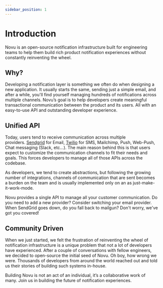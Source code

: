 ```yaml
---
sidebar_position: 1
---
```


# Introduction

Novu is an open-source notification infrastructure built for engineering teams to help them build rich product notification experiences without constantly reinventing the wheel.

## Why?

Developing a notification layer is something we often do when designing a new application. It usually starts the same, sending just a simple email, and after a while, you'll find yourself managing hundreds of notifications across multiple channels. Novu’s goal is to help developers create meaningful transactional communication between the product and its users. All with an easy-to-use API and outstanding developer experience.

## Unified API

Today, users tend to receive communication across multiple providers. [Sendgrid](https://sendgrid.com/) for Email, [Twilio](https://www.twilio.com/) for SMS, Mailchimp, Push, Web-Push, Chat messaging (Slack, etc...). The main reason behind this is that users expect to customize the communication channels to fit their needs and goals. This forces developers to manage all of those APIs across the codebase.

As developers, we tend to create abstractions, but following the growing number of integrations, channels of communication that are sent becomes a burden on the team and is usually implemented only on an as just-make-it-work-mode.

Novu provides a single API to manage all your customer communication. Do you need to add a new provider? Consider switching your email provider. When SendGrid goes down, do you fall back to mailgun? Don't worry, we've got you covered!

## Community Driven

When we just started, we felt the frustration of reinventing the wheel of notification infrastructure is a unique problem that not a lot of developers have experienced. After a couple of conversations with fellow engineers, we decided to open-source the initial seed of Novu. Oh boy, how wrong we were. Thousands of developers from around the world reached out and told us their stories of building such systems in-house.

Building Novu is not an act of an individual, it’s a collaborative work of many. Join us in building the future of notification experiences.
